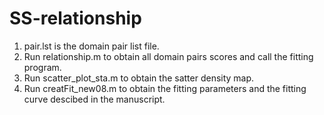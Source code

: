 # SS-relationship

1. pair.lst is the domain pair list file.
2. Run relationship.m to obtain all domain pairs scores and call the fitting program.
3. Run scatter_plot_sta.m to obtain the satter density map.
4. Run creatFit_new08.m to obtain the fitting parameters and the fitting curve descibed in the manuscript.
